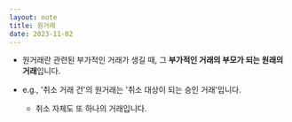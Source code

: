 ```yaml
---
layout: note
title: 원거래
date: 2023-11-02
---
```





- 원거래란 관련된 부가적인 거래가 생길 때, 그 **부가적인 거래의 부모가 되는 원래의 거래**입니다.

- e.g., '취소 거래 건'의 원거래는 '취소 대상이 되는 승인 거래'입니다.
    - 취소 자체도 또 하나의 거래입니다.
